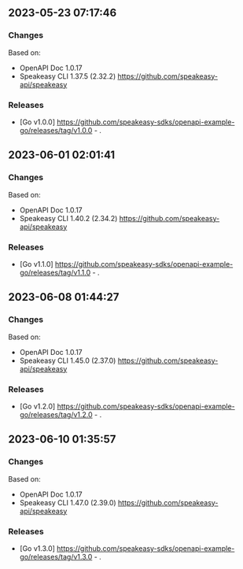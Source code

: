 

## 2023-05-23 07:17:46
### Changes
Based on:
- OpenAPI Doc 1.0.17 
- Speakeasy CLI 1.37.5 (2.32.2) https://github.com/speakeasy-api/speakeasy
### Releases
- [Go v1.0.0] https://github.com/speakeasy-sdks/openapi-example-go/releases/tag/v1.0.0 - .

## 2023-06-01 02:01:41
### Changes
Based on:
- OpenAPI Doc 1.0.17 
- Speakeasy CLI 1.40.2 (2.34.2) https://github.com/speakeasy-api/speakeasy
### Releases
- [Go v1.1.0] https://github.com/speakeasy-sdks/openapi-example-go/releases/tag/v1.1.0 - .

## 2023-06-08 01:44:27
### Changes
Based on:
- OpenAPI Doc 1.0.17 
- Speakeasy CLI 1.45.0 (2.37.0) https://github.com/speakeasy-api/speakeasy
### Releases
- [Go v1.2.0] https://github.com/speakeasy-sdks/openapi-example-go/releases/tag/v1.2.0 - .

## 2023-06-10 01:35:57
### Changes
Based on:
- OpenAPI Doc 1.0.17 
- Speakeasy CLI 1.47.0 (2.39.0) https://github.com/speakeasy-api/speakeasy
### Releases
- [Go v1.3.0] https://github.com/speakeasy-sdks/openapi-example-go/releases/tag/v1.3.0 - .